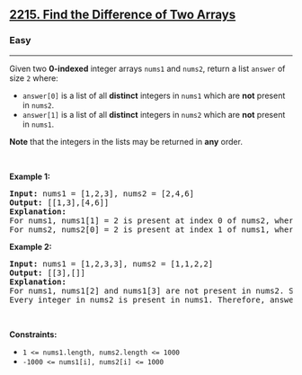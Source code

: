 <h2><a href="https://leetcode.com/problems/find-the-difference-of-two-arrays/">2215. Find the Difference of Two Arrays</a></h2><h3>Easy</h3><hr><div><p>
Given two <strong>0-indexed</strong> integer arrays <code>nums1</code> and <code>nums2</code>, return a list <code>answer</code> of size <code>2</code> where:

<ul>
<li><code>answer[0]</code> is a list of all <strong>distinct</strong> integers in <code>nums1</code> which are <strong>not</strong> present in <code>nums2</code>.</li>
<li><code>answer[1]</code> is a list of all <strong>distinct</strong> integers in <code>nums2</code> which are <strong>not</strong> present in <code>nums1</code>.</li>
</ul>

<strong>Note</strong> that the integers in the lists may be returned in <strong>any</strong> order.

</p>

<p>&nbsp;</p>
<p><strong>Example 1:</strong></p>

<pre>
<strong>Input:</strong> nums1 = [1,2,3], nums2 = [2,4,6]
<strong>Output:</strong> [[1,3],[4,6]]
<strong>Explanation:</strong>
For nums1, nums1[1] = 2 is present at index 0 of nums2, whereas nums1[0] = 1 and nums1[2] = 3 are not present in nums2. Therefore, answer[0] = [1,3].
For nums2, nums2[0] = 2 is present at index 1 of nums1, whereas nums2[1] = 4 and nums2[2] = 6 are not present in nums2. Therefore, answer[1] = [4,6].
</pre>

<p><strong>Example 2:</strong></p>

<pre>
<strong>Input:</strong> nums1 = [1,2,3,3], nums2 = [1,1,2,2]
<strong>Output:</strong> [[3],[]]
<strong>Explanation:</strong>
For nums1, nums1[2] and nums1[3] are not present in nums2. Since nums1[2] == nums1[3], their value is only included once and answer[0] = [3].
Every integer in nums2 is present in nums1. Therefore, answer[1] = [].
</pre>

<p>&nbsp;</p>
<p><strong>Constraints:</strong></p>

<ul>
	<li><code>1 &lt;= nums1.length, nums2.length &lt;= 1000</code></li>
	<li><code>-1000 &lt;= nums1[i], nums2[i] &lt;= 1000</code></li>
</ul>

</div>
